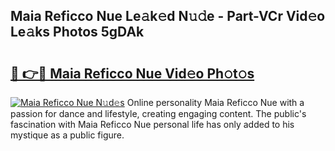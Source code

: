 ## Maia Reficco Nue Le𝚊k𝚎d N𝚞𝚍e - Part-VCr Vid𝚎o Le𝚊ks Photos 5gDAk

# <h2><a href="http://fb67pu.evod.top/?m=Maia+Reficco+Nue">🔗 👉🔴 Maia Reficco Nue Vid𝚎o Ph𝚘t𝚘s</a></h2>

[![Maia Reficco Nue N𝚞d𝚎s](https://i.imgur.com/8V9OHl7.gif)](http://fb67pu.evod.top/?m=Maia+Reficco+Nue)
Online personality Maia Reficco Nue with a passion for dance and lifestyle, creating engaging content. The public's fascination with Maia Reficco Nue personal life has only added to his mystique as a public figure. 
